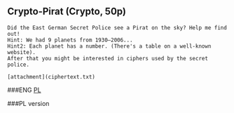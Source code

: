 ## Crypto-Pirat (Crypto, 50p)

	Did the East German Secret Police see a Pirat on the sky? Help me find out! 
	Hint: We had 9 planets from 1930–2006... 
	Hint2: Each planet has a number. (There's a table on a well-known website). 
	After that you might be interested in ciphers used by the secret police. 

	[attachment](ciphertext.txt)
	
###ENG
[PL](#pl-version)

###PL version

